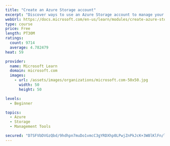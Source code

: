 ```yaml
---
title: "Create an Azure Storage account"
excerpt: "Discover ways to use an Azure Storage account to manage your data for billing, access, and storage location of your blobs, files, queues, and tables."
webUrl: https://docs.microsoft.com/en-us/learn/modules/create-azure-storage-account/
type: course
price: Free
length: PT30M
ratings:
  count: 9714
  average: 4.782479
heat: 59

provider:
  name: Microsoft Learn
  domain: microsoft.com
  images:
    - url: /assets/images/organizations/microsoft.com-50x50.jpg
      width: 50
      height: 50

levels:
  - Beginner

topics:
  - Azure
  - Storage
  - Management Tools

secured: "D7SFVbDVGzQbd/9hdhpn7muDo1vmcC3gYRDXhp0LPwjZnPkJcK+3W8lKlFn/l1dgdY1CRSX1CGsj2GyMy+LUzKAUZpraBa8ljJ/ICZXnZtHXJxcrJe0ahSDoTnDAAbVhQ17w1DWytVvGo6ndvMDalB0Z4rfkbX60L3LxU1Vd5ARwMQJ1eBOE8hqFiF9fsTzhVeAtlHTXpPX7jNwhmPLamwLrlmucWHN+qqFyxxSd8TBF3UvGAAshvgY8e3QVV8pcG3LSOiiYmlJmELbWpZfmAn0dynn3kDkxkGQw4dR5IXAOxhNedivFcOybZ+gu2hYcz8CJ4A/6GTr4mpMWRnrsgvJI05YXxhWFrAy0ikwpsqXhnLgoyLsnRySQ59eOjQYM3u3+fVfzXfwvVG40Hzsy/Sv86IXLYCKpSPZGoxpD2bE=;cK9vxM8OLkpV3T9MhSS0gw=="
---
```



